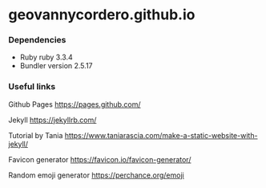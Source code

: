 # geovannycordero.github.io

### Dependencies

- Ruby ruby 3.3.4
- Bundler version 2.5.17

### Useful links

Github Pages https://pages.github.com/

Jekyll https://jekyllrb.com/

Tutorial by Tania https://www.taniarascia.com/make-a-static-website-with-jekyll/

Favicon generator https://favicon.io/favicon-generator/

Random emoji generator https://perchance.org/emoji
